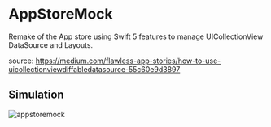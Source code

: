 # AppStoreMock
Remake of the App store using Swift 5 features to manage UICollectionView DataSource and Layouts.


source: https://medium.com/flawless-app-stories/how-to-use-uicollectionviewdiffabledatasource-55c60e9d3897

## Simulation

![appstoremock](https://user-images.githubusercontent.com/43827399/68908032-28dda000-0707-11ea-9835-8bb8514ebfa3.gif)
